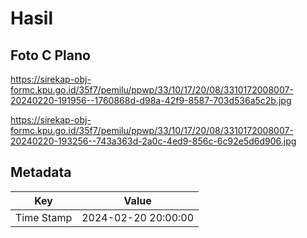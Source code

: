 # Hasil

## Foto C Plano

https://sirekap-obj-formc.kpu.go.id/35f7/pemilu/ppwp/33/10/17/20/08/3310172008007-20240220-191956--1760868d-d98a-42f9-8587-703d536a5c2b.jpg

https://sirekap-obj-formc.kpu.go.id/35f7/pemilu/ppwp/33/10/17/20/08/3310172008007-20240220-193256--743a363d-2a0c-4ed9-856c-6c92e5d6d906.jpg


## Metadata

| Key        | Value               |
| ---------- | ------------------- |
| Time Stamp | 2024-02-20 20:00:00 |



